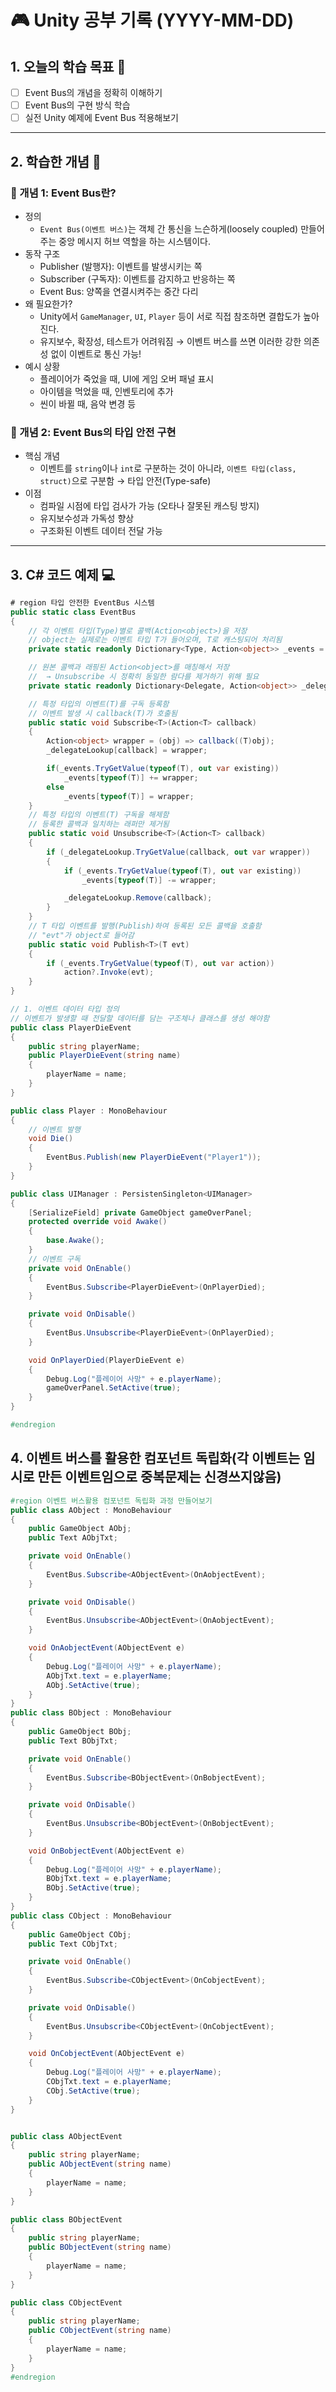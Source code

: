 # 🎮 Unity 공부 기록 (YYYY-MM-DD)

## 1. 오늘의 학습 목표 🎯
- [ ] Event Bus의 개념을 정확히 이해하기
- [ ] Event Bus의 구현 방식 학습
- [ ] 실전 Unity 예제에 Event Bus 적용해보기

---

## 2. 학습한 개념 📝
### 🔹 개념 1: Event Bus란?
- 정의
    - `Event Bus(이벤트 버스)`는 객체 간 통신을 느슨하게(loosely coupled) 만들어주는 중앙 메시지 허브 역할을 하는 시스템이다.
- 동작 구조
    - Publisher (발행자): 이벤트를 발생시키는 쪽
    - Subscriber (구독자): 이벤트를 감지하고 반응하는 쪽
    - Event Bus: 양쪽을 연결시켜주는 중간 다리
- 왜 필요한가?
    - Unity에서 `GameManager`, `UI`, `Player` 등이 서로 직접 참조하면 결합도가 높아진다.
    - 유지보수, 확장성, 테스트가 어려워짐 → 이벤트 버스를 쓰면 이러한 강한 의존성 없이 이벤트로 통신 가능!
- 예시 상황
    - 플레이어가 죽었을 때, UI에 게임 오버 패널 표시
    - 아이템을 먹었을 때, 인벤토리에 추가
    - 씬이 바뀔 때, 음악 변경 등
### 🔹 개념 2: Event Bus의 타입 안전 구현
- 핵심 개념
    - 이벤트를 `string`이나 `int`로 구분하는 것이 아니라, `이벤트 타입(class, struct)`으로 구분함 → 타입 안전(Type-safe)
- 이점
    - 컴파일 시점에 타입 검사가 가능 (오타나 잘못된 캐스팅 방지)
    - 유지보수성과 가독성 향상
    - 구조화된 이벤트 데이터 전달 가능

---

## 3. C# 코드 예제 💻
```csharp
# region 타입 안전한 EventBus 시스템
public static class EventBus
{
    // 각 이벤트 타입(Type)별로 콜백(Action<object>)을 저장
    // object는 실제로는 이벤트 타입 T가 들어오며, T로 캐스팅되어 처리됨
    private static readonly Dictionary<Type, Action<object>> _events = new();

    // 원본 콜백과 래핑된 Action<object>를 매칭해서 저장
    //  → Unsubscribe 시 정확히 동일한 람다를 제거하기 위해 필요
    private static readonly Dictionary<Delegate, Action<object>> _delegateLookup = new();

    // 특정 타입의 이벤트(T)를 구독 등록함
    // 이벤트 발생 시 callback(T)가 호출됨
    public static void Subscribe<T>(Action<T> callback)
    {
        Action<object> wrapper = (obj) => callback((T)obj);
        _delegateLookup[callback] = wrapper;

        if(_events.TryGetValue(typeof(T), out var existing))
            _events[typeof(T)] += wrapper;
        else
            _events[typeof(T)] = wrapper;
    }
    // 특정 타입의 이벤트(T) 구독을 해제함
    // 등록한 콜백과 일치하는 래퍼만 제거됨
    public static void Unsubscribe<T>(Action<T> callback)
    {
        if (_delegateLookup.TryGetValue(callback, out var wrapper))
        {
            if (_events.TryGetValue(typeof(T), out var existing))
                _events[typeof(T)] -= wrapper;

            _delegateLookup.Remove(callback);
        }
    }
    // T 타입 이벤트를 발행(Publish)하여 등록된 모든 콜백을 호출함
    // "evt"가 object로 들어감
    public static void Publish<T>(T evt)
    {
        if (_events.TryGetValue(typeof(T), out var action))
            action?.Invoke(evt);
    }
}

// 1. 이벤트 데이터 타입 정의
// 이벤트가 발생할 때 전달할 데이터를 담는 구조체나 클래스를 생성 해야함
public class PlayerDieEvent
{
    public string playerName;
    public PlayerDieEvent(string name)
    {
        playerName = name;
    }
}

public class Player : MonoBehaviour 
{
    // 이벤트 발행
    void Die()
    {
        EventBus.Publish(new PlayerDieEvent("Player1"));
    }
}

public class UIManager : PersistenSingleton<UIManager> 
{
    [SerializeField] private GameObject gameOverPanel;
    protected override void Awake()
    {
        base.Awake();
    }
    // 이벤트 구독
    private void OnEnable()
    {
        EventBus.Subscribe<PlayerDieEvent>(OnPlayerDied);
    }

    private void OnDisable()
    {
        EventBus.Unsubscribe<PlayerDieEvent>(OnPlayerDied);
    }

    void OnPlayerDied(PlayerDieEvent e)
    {
        Debug.Log("플레이어 사망" + e.playerName);
        gameOverPanel.SetActive(true);
    }
}

#endregion
```

## 4. 이벤트 버스를 활용한 컴포넌트 독립화(각 이벤트는 임시로 만든 이벤트임으로 중복문제는 신경쓰지않음)
```csharp
#region 이벤트 버스활용 컴포넌트 독립화 과정 만들어보기
public class AObject : MonoBehaviour
{
    public GameObject AObj;
    public Text AObjTxt;

    private void OnEnable()
    {
        EventBus.Subscribe<AObjectEvent>(OnAobjectEvent);
    }

    private void OnDisable()
    {
        EventBus.Unsubscribe<AObjectEvent>(OnAobjectEvent);
    }

    void OnAobjectEvent(AObjectEvent e)
    {
        Debug.Log("플레이어 사망" + e.playerName);
        AObjTxt.text = e.playerName;
        AObj.SetActive(true);
    }
}
public class BObject : MonoBehaviour
{
    public GameObject BObj;
    public Text BObjTxt;

    private void OnEnable()
    {
        EventBus.Subscribe<BObjectEvent>(OnBobjectEvent);
    }

    private void OnDisable()
    {
        EventBus.Unsubscribe<BObjectEvent>(OnBobjectEvent);
    }

    void OnBobjectEvent(AObjectEvent e)
    {
        Debug.Log("플레이어 사망" + e.playerName);
        BObjTxt.text = e.playerName;
        BObj.SetActive(true);
    }
}
public class CObject : MonoBehaviour 
{
    public GameObject CObj;
    public Text CObjTxt;

    private void OnEnable()
    {
        EventBus.Subscribe<CObjectEvent>(OnCobjectEvent);
    }

    private void OnDisable()
    {
        EventBus.Unsubscribe<CObjectEvent>(OnCobjectEvent);
    }

    void OnCobjectEvent(AObjectEvent e)
    {
        Debug.Log("플레이어 사망" + e.playerName);
        CObjTxt.text = e.playerName;
        CObj.SetActive(true);
    }
}


public class AObjectEvent
{
    public string playerName;
    public AObjectEvent(string name)
    {
        playerName = name;
    }
}

public class BObjectEvent
{
    public string playerName;
    public BObjectEvent(string name)
    {
        playerName = name;
    }
}

public class CObjectEvent
{
    public string playerName;
    public CObjectEvent(string name)
    {
        playerName = name;
    }
}
#endregion
```
